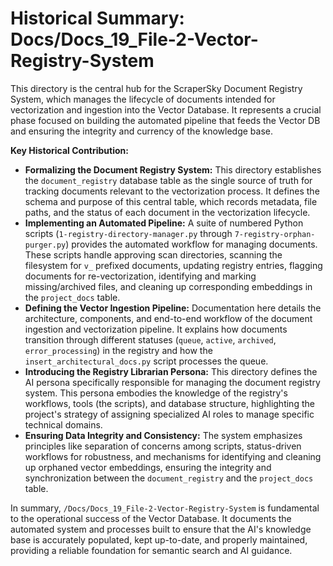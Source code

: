 # Historical Summary: Docs/Docs_19_File-2-Vector-Registry-System

This directory is the central hub for the ScraperSky Document Registry System, which manages the lifecycle of documents intended for vectorization and ingestion into the Vector Database. It represents a crucial phase focused on building the automated pipeline that feeds the Vector DB and ensuring the integrity and currency of the knowledge base.

**Key Historical Contribution:**

*   **Formalizing the Document Registry System:** This directory establishes the `document_registry` database table as the single source of truth for tracking documents relevant to the vectorization process. It defines the schema and purpose of this central table, which records metadata, file paths, and the status of each document in the vectorization lifecycle.
*   **Implementing an Automated Pipeline:** A suite of numbered Python scripts (`1-registry-directory-manager.py` through `7-registry-orphan-purger.py`) provides the automated workflow for managing documents. These scripts handle approving scan directories, scanning the filesystem for `v_` prefixed documents, updating registry entries, flagging documents for re-vectorization, identifying and marking missing/archived files, and cleaning up corresponding embeddings in the `project_docs` table.
*   **Defining the Vector Ingestion Pipeline:** Documentation here details the architecture, components, and end-to-end workflow of the document ingestion and vectorization pipeline. It explains how documents transition through different statuses (`queue`, `active`, `archived`, `error_processing`) in the registry and how the `insert_architectural_docs.py` script processes the queue.
*   **Introducing the Registry Librarian Persona:** This directory defines the AI persona specifically responsible for managing the document registry system. This persona embodies the knowledge of the registry's workflows, tools (the scripts), and database structure, highlighting the project's strategy of assigning specialized AI roles to manage specific technical domains.
*   **Ensuring Data Integrity and Consistency:** The system emphasizes principles like separation of concerns among scripts, status-driven workflows for robustness, and mechanisms for identifying and cleaning up orphaned vector embeddings, ensuring the integrity and synchronization between the `document_registry` and the `project_docs` table.

In summary, `/Docs/Docs_19_File-2-Vector-Registry-System` is fundamental to the operational success of the Vector Database. It documents the automated system and processes built to ensure that the AI's knowledge base is accurately populated, kept up-to-date, and properly maintained, providing a reliable foundation for semantic search and AI guidance.